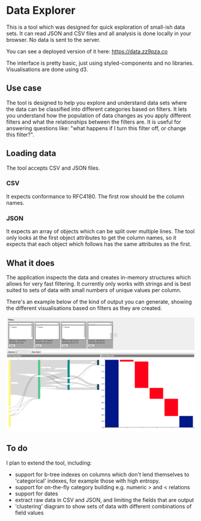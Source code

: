 # Data Explorer
This is a tool which was designed for quick exploration of small-ish data sets.  It can read JSON and CSV files and all analysis is done locally in your browser.  No data is sent to the server.

You can see a deployed version of it here: https://data.zz9pza.co

The interface is pretty basic, just using styled-components and no libraries.  Visualisations are done using d3.

## Use case
The tool is designed to help you explore and understand data sets where the data can be classified into different categories based on filters.  It lets you understand how the population of data changes as you apply different filters and what the relationships between the filters are.  It is useful for answering questions like: "what happens if I turn this filter off, or change this filter?".

## Loading data
The tool accepts CSV and JSON files.  

### CSV
It expects conformance to RFC4180.  The first row should be the column names.

### JSON
It expects an array of objects which can be split over multiple lines.  The tool only looks at the first object attributes to get the column names, so it expects that each object which follows has the same attributes as the first.

## What it does
The application inspects the data and creates in-memory structures which allows for very fast filtering.  It currently only works with strings and is best suited to sets of data with small numbers of unique values per column.

There's an example below of the kind of output you can generate, showing the different visualisations based on filters as they are created.

![Example output](images/example.png)

## To do
I plan to extend the tool, including:

* support for b-tree indexes on columns which don't lend themselves to 'categorical' indexes, for example those with high entropy.
* support for on-the-fly category building e.g. numeric > and < relations
* support for dates
* extract raw data in CSV and JSON, and limiting the fields that are output
* 'clustering' diagram to show sets of data with different combinations of field values

